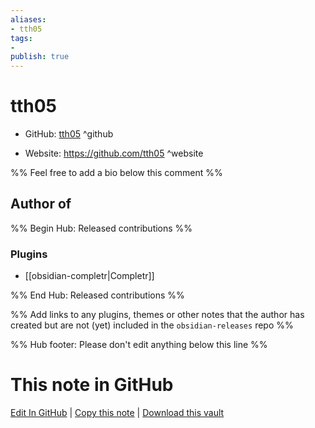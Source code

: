 ```yaml
---
aliases:
- tth05
tags:
- 
publish: true
---
```


# tth05

- GitHub: [tth05](https://github.com/tth05/) ^github
<!-- - Discord: `@` ^discord-->
- Website: <https://github.com/tth05> ^website
<!-- - [[Publish sites|Publish site]]: ^publish-->

%% Feel free to add a bio below this comment %%


## Author of

%% Begin Hub: Released contributions %%
### Plugins
- [[obsidian-completr|Completr]]

%% End Hub: Released contributions %%

%% Add links to any plugins, themes or other notes that the author has created but are not (yet) included in the `obsidian-releases` repo %%

<!--
### Unlisted plugins
-->

<!--
### Others
-->

<!--
## Sponsor this author

- [[GitHub sponsors]]: [Sponsor @tth05 on GitHub Sponsors](https://github.com/sponsors/tth05) ^github-sponsor
- [[Buy me a coffee]]: ^buy-me-a-coffee
- [[PayPal]]: ^paypal
- [[Patreon]]: ^patreon

-->

<!--
## Follow this author

- [[YouTube Channels|On YouTube]]: ^youtube
- Twitter: ^twitter
- ...
-->

%% Hub footer: Please don't edit anything below this line %%

# This note in GitHub

<span class="git-footer">[Edit In GitHub](https://github.dev/obsidian-community/obsidian-hub/blob/main/01%20-%20Community/People/tth05.md "git-hub-edit-note") | [Copy this note](https://raw.githubusercontent.com/obsidian-community/obsidian-hub/main/01%20-%20Community/People/tth05.md "git-hub-copy-note") | [Download this vault](https://github.com/obsidian-community/obsidian-hub/archive/refs/heads/main.zip "git-hub-download-vault") </span>
